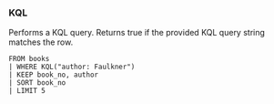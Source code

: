 <!--
This is generated by ESQL’s AbstractFunctionTestCase. Do no edit it. See ../README.md for how to regenerate it.
-->

### KQL
Performs a KQL query. Returns true if the provided KQL query string matches the row.

```esql
FROM books
| WHERE KQL("author: Faulkner")
| KEEP book_no, author
| SORT book_no
| LIMIT 5
```
